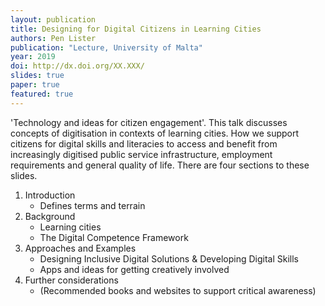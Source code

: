 ```yaml
---
layout: publication
title: Designing for Digital Citizens in Learning Cities
authors: Pen Lister
publication: "Lecture, University of Malta"
year: 2019
doi: http://dx.doi.org/XX.XXX/
slides: true
paper: true
featured: true
---
```


'Technology and ideas for citizen engagement'. This talk discusses concepts of digitisation in contexts of learning cities. How we support citizens for digital skills and literacies to access and benefit from increasingly digitised public service infrastructure, employment requirements and general quality of life. There are four sections to these slides.

1. Introduction
    - Defines terms and terrain
2. Background
    - Learning cities
    - The Digital Competence Framework
3. Approaches and Examples
    - Designing Inclusive Digital Solutions & Developing Digital Skills
    - Apps and ideas for getting creatively involved
4. Further considerations
    - (Recommended books and websites to support critical awareness)